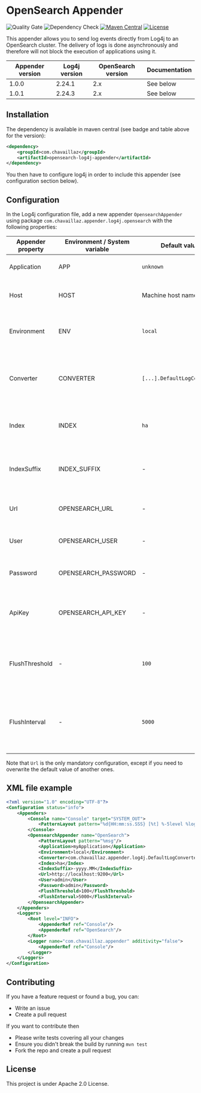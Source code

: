 # OpenSearch Appender

![Quality Gate](https://github.com/chavaillaz/opensearch-log4j-appender/actions/workflows/sonarcloud.yml/badge.svg)
![Dependency Check](https://github.com/chavaillaz/opensearch-log4j-appender/actions/workflows/snyk.yml/badge.svg)
[![Maven Central](https://maven-badges.herokuapp.com/maven-central/com.chavaillaz/opensearch-log4j-appender/badge.svg)](https://maven-badges.herokuapp.com/maven-central/com.chavaillaz/opensearch-log4j-appender)
[![License](https://img.shields.io/badge/License-Apache%202.0-blue.svg)](https://opensource.org/licenses/Apache-2.0)

This appender allows you to send log events directly from Log4j to an OpenSearch cluster. The delivery of logs is
done asynchronously and therefore will not block the execution of applications using it.

| Appender version | Log4j version | OpenSearch version | Documentation |
|------------------|---------------|--------------------|---------------|
| 1.0.0            | 2.24.1        | 2.x                | See below     |
| 1.0.1            | 2.24.3        | 2.x                | See below     |

## Installation

The dependency is available in maven central (see badge and table above for the version):

```xml
<dependency>
    <groupId>com.chavaillaz</groupId>
    <artifactId>opensearch-log4j-appender</artifactId>
</dependency>
```

You then have to configure log4j in order to include this appender (see configuration section below).

## Configuration

In the Log4j configuration file, add a new appender `OpensearchAppender` using package
`com.chavaillaz.appender.log4j.opensearch` with the following properties:

| Appender property | Environment / System variable | Default value               | Description                                                                                                                             |
|-------------------|-------------------------------|-----------------------------|-----------------------------------------------------------------------------------------------------------------------------------------|
| Application       | APP                           | `unknown`                   | The name of the application generating the logs.                                                                                        |
| Host              | HOST                          | Machine host name           | The name of the host on which the application is running.                                                                               |
| Environment       | ENV                           | `local`                     | The name of the environment in which the application is running.                                                                        |
| Converter         | CONVERTER                     | `[...].DefaultLogConverter` | The path of the class used to convert logging events into key/value documents to be stored.                                             |
| Index             | INDEX                         | `ha`                        | The name of the OpenSearch index to which the documents are sent.                                                                       |
| IndexSuffix       | INDEX_SUFFIX                  | -                           | The suffix added to the index name (using current date) in a format pattern suitable for `DateTimeFormatter`.                           |
| Url               | OPENSEARCH_URL                | -                           | The address of OpenSearch in the format `scheme://host:port`.                                                                           |
| User              | OPENSEARCH_USER               | -                           | The username to use as credentials to access OpenSearch.                                                                                |
| Password          | OPENSEARCH_PASSWORD           | -                           | The password to use as credentials to access OpenSearch.                                                                                |
| ApiKey            | OPENSEARCH_API_KEY            | -                           | The API key (already encoded) to use as credentials to access OpenSearch.                                                               |
| FlushThreshold    | -                             | `100`                       | The threshold number of messages triggering the transmission of documents to the server.                                                |
| FlushInterval     | -                             | `5000`                      | The time (ms) between two automatic flushes, which are triggering the transmission of logs, even if not reaching the defined threshold. |

Note that `Url` is the only mandatory configuration, except if you need to overwrite the default value of another ones.

## XML file example

```xml
<?xml version="1.0" encoding="UTF-8"?>
<Configuration status="info">
    <Appenders>
        <Console name="Console" target="SYSTEM_OUT">
            <PatternLayout pattern="%d{HH:mm:ss.SSS} [%t] %-5level %logger{36} - %msg%n"/>
        </Console>
        <OpensearchAppender name="OpenSearch">
            <PatternLayout pattern="%msg"/>
            <Application>myApplication</Application>
            <Environment>local</Environment>
            <Converter>com.chavaillaz.appender.log4j.DefaultLogConverter</Converter>
            <Index>ha</Index>
            <IndexSuffix>-yyyy.MM</IndexSuffix>
            <Url>http://localhost:9200</Url>
            <User>admin</User>
            <Password>admin</Password>
            <FlushThreshold>100</FlushThreshold>
            <FlushInterval>5000</FlushInterval>
        </OpensearchAppender>
    </Appenders>
    <Loggers>
        <Root level="INFO">
            <AppenderRef ref="Console"/>
            <AppenderRef ref="OpenSearch"/>
        </Root>
        <Logger name="com.chavaillaz.appender" additivity="false">
            <AppenderRef ref="Console"/>
        </Logger>
    </Loggers>
</Configuration>
```

## Contributing

If you have a feature request or found a bug, you can:

- Write an issue
- Create a pull request

If you want to contribute then

- Please write tests covering all your changes
- Ensure you didn't break the build by running `mvn test`
- Fork the repo and create a pull request

## License

This project is under Apache 2.0 License.